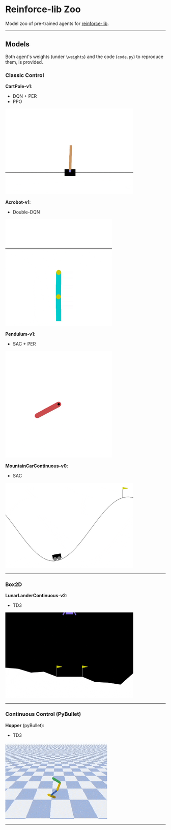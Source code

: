 # Reinforce-lib Zoo
Model zoo of pre-trained agents for [reinforce-lib](https://github.com/Luca96/reinforce-lib).

---

## Models

Both agent's weights (under `\weights`) and the code (`code.py`) to reproduce them, is provided.

### Classic Control

**CartPole-v1**:

* DQN + PER
* PPO

<img src="zoo/cartpole-v1/cartpole-v1.gif" alt="cartpole" style="zoom:67%;" />

**Acrobot-v1**:

* Double-DQN

<img src="zoo/acrobot-v1/acrobot.gif" alt="acrobot-v1" style="zoom:67%;" />

**Pendulum-v1**:

* SAC + PER

<img src="zoo/pendulum-v1/pendulum.gif" alt="pendulum-v1" style="zoom:67%;" />

**MountainCarContinuous-v0**:

* SAC

<img src="zoo/mountain-car-continuous-v0/mountain_car_cont.gif" alt="mountain-car-continuous-v0" style="zoom:67%;" />

---

### Box2D

**LunarLanderContinuous-v2**:

* TD3

<img src="zoo/lunar-lander-continuous-v2/lunar_lander_continuous_v2.gif" alt="lunar-lander" style="zoom:67%;" />

---

### Continuous Control (PyBullet)

**Hopper** (pyBullet):

* TD3

![hopper](zoo/hopper/hopper.gif)

---

